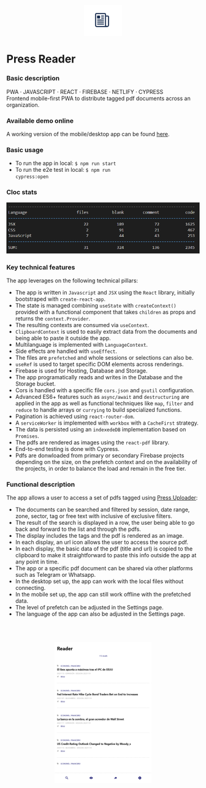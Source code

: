 <p align="center">
<img src="https://github.com/c1b3rt00lk1t/press-reader-prototype/blob/demo/images/reader_icon.png?raw=true" width="20%" height="20%" >
</p>

# Press Reader

### Basic description

PWA · JAVASCRIPT · REACT · FIREBASE · NETLIFY · CYPRESS  
Frontend mobile-first PWA to distribute tagged pdf documents across an organization.

### Available demo online

A working version of the mobile/desktop app can be found <a href="https://press-reader-demo.web.app/" target="_blank">here</a>.

### Basic usage

- To run the app in local: <code>$ npm run start</code>
- To run the e2e test in local: <code>$ npm run cypress:open</code>

### Cloc stats

![cloc stats](https://github.com/c1b3rt00lk1t/press-reader-prototype/blob/demo/images/cloc_stats.png?raw=true)

### Key technical features

The app leverages on the following technical pillars:

- The app is written in <code>Javascript</code> and <code>JSX</code> using the <code>React</code> library, initially bootstraped with <code>create-react-app</code>.
- The state is managed combining <code>useState</code> with <code>createContext()</code> provided with a functional component that takes <code>children</code> as props and returns the <code>context.Provider</code>.
- The resulting contexts are consumed via <code>useContext</code>.
- <code>ClipboardContext</code> is used to easily extract data from the documents and being able to paste it outside the app.
- Multilanguage is implemented with <code>LanguageContext</code>.
- Side effects are handled with <code>useEffect</code>.
- The files are <code>prefetched</code> and whole sessions or selections can also be.
- <code>useRef</code> is used to target specific DOM elements across renderings.
- Firebase is used for Hosting, Database and Storage.
- The app programatically reads and writes in the Database and the Storage bucket.
- Cors is handled with a specific file <code>cors.json</code> and <code>gsutil</code> configuration.
- Advanced ES6+ features such as <code>async/await</code> and <code>destructuring</code> are applied in the app as well as functional techniques like <code>map</code>, <code>filter</code> and <code>reduce</code> to handle arrays or <code>currying</code> to build specialized functions.
- Pagination is achieved using <code>react-router-dom</code>.
- A <code>serviceWorker</code> is implemented with <code>workbox</code> with a <code>CacheFirst</code> strategy.
- The data is persisted using an <code>indexedeDB</code> implementation based on <code>Promises</code>.
- The pdfs are rendered as images using the <code>react-pdf</code> library.
- End-to-end testing is done with Cypress.
- Pdfs are donwloaded from primary or secondary Firebase projects depending on the size, on the prefetch context and on the availability of the projects, in order to balance the load and remain in the free tier.

### Functional description

The app allows a user to access a set of pdfs tagged using <a href="https://github.com/c1b3rt00lk1t/press-uploader-prototype/">Press Uploader</a>:

- The documents can be searched and filtered by session, date range, zone, sector, tag or free text with inclusive of exclusive filters.
- The result of the search is displayed in a row, the user being able to go back and forward to the list and through the pdfs.
- The display includes the tags and the pdf is rendered as an image.
- In each display, an url icon allows the user to access the source pdf.
- In each display, the basic data of the pdf (title and url) is copied to the clipboard to make it straightforward to paste this info outside the app at any point in time.
- The app or a specific pdf document can be shared via other platforms such as Telegram or Whatsapp.
- In the desktop set up, the app can work with the local files without connecting.
- In the mobile set up, the app can still work offline with the prefetched data.
- The level of prefetch can be adjusted in the Settings page.
- The language of the app can also be adjusted in the Settings page.
  <br></br>
  <br></br>

<p align="center">
<img src="https://github.com/c1b3rt00lk1t/press-reader-prototype/blob/demo/images/reader_flow.gif?raw=true" width="50%" >
</p>
